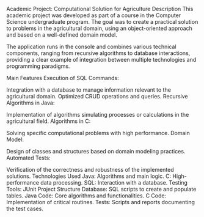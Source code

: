 Academic Project: Computational Solution for Agriculture
Description
This academic project was developed as part of a course in the Computer Science undergraduate program. The goal was to create a practical solution to problems in the agricultural domain, using an object-oriented approach and based on a well-defined domain model.

The application runs in the console and combines various technical components, ranging from recursive algorithms to database interactions, providing a clear example of integration between multiple technologies and programming paradigms.

Main Features
Execution of SQL Commands:

Integration with a database to manage information relevant to the agricultural domain.
Optimized CRUD operations and queries.
Recursive Algorithms in Java:

Implementation of algorithms simulating processes or calculations in the agricultural field.
Algorithms in C:

Solving specific computational problems with high performance.
Domain Model:

Design of classes and structures based on domain modeling practices.
Automated Tests:

Verification of the correctness and robustness of the implemented solutions.
Technologies Used
Java: Algorithms and main logic.
C: High-performance data processing.
SQL: Interaction with a database.
Testing Tools: JUnit
Project Structure
Database:
SQL scripts to create and populate tables.
Java Code:
Core algorithms and functionalities.
C Code:
Implementation of critical routines.
Tests:
Scripts and reports documenting the test cases.
